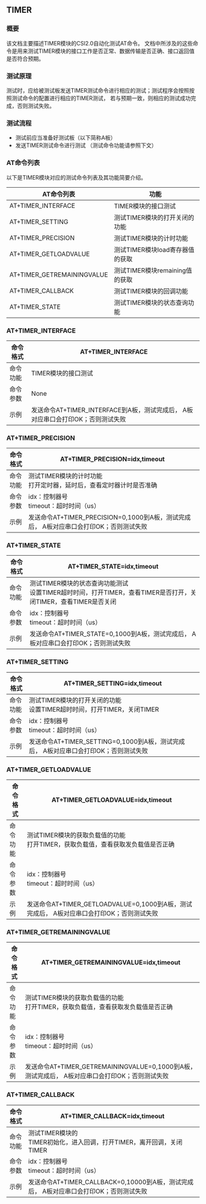## TIMER

### 概要

该文档主要描述TIMER模块的CSI2.0自动化测试AT命令。 文档中所涉及的这些命令是用来测试TIMER模块的接口工作是否正常、数据传输是否正确、接口返回值是否符合预期。


### 测试原理

测试时，应给被测试板发送TIMER测试命令进行相应的测试；测试程序会按照按照测试命令的配置进行相应的TIMER测试， 若与预期一致，则相应的测试成功完成，否则测试失败。


### 测试流程

- 测试前应当准备好测试板（以下简称A板）
- 发送TIMER测试命令进行测试 （测试命令功能请参照下文）


### AT命令列表

以下是TIMER模块对应的测试命令列表及其功能简要介绍。

| AT命令列表            | 功能                          |
| -----------------------------| ----------------------------- |
| AT+TIMER_INTERFACE    	   | TIMER模块的接口测试   |
| AT+TIMER_SETTING             | 测试TIMER模块的打开关闭的功能 |
| AT+TIMER_PRECISION           | 测试TIMER模块的计时功能       |
| AT+TIMER_GETLOADVALUE        | 测试TIMER模块load寄存器值的获取           |
| AT+TIMER_GETREMAININGVALUE   | 测试TIMER模块remaining值的获取           |
| AT+TIMER_CALLBACK            | 测试TIMER模块的回调功能       |
| AT+TIMER_STATE               | 测试TIMER模块的状态查询功能   |

### AT+TIMER_INTERFACE

| 命令格式 | AT+TIMER_INTERFACE                                          |
| -------- | ------------------------------------------------------------|
| 命令功能 | TIMER模块的接口测试  										 |
| 命令参数 | None									                     |
| 示例     | 发送命令AT+TIMER_INTERFACE到A板，测试完成后， A板对应串口会打印OK；否则测试失败 |


### AT+TIMER_PRECISION

| 命令格式 | AT+TIMER_PRECISION=idx,timeout                               |
| -------- | ------------------------------------------------------------ |
| 命令功能 | 测试TIMER模块的计时功能<br/>打开定时器，延时后，查看定时器计时是否准确 |
| 命令参数 | idx：控制器号<br/>timeout：超时时间（us）                    |
| 示例     | 发送命令AT+TIMER_PRECISION=0,1000到A板，测试完成后， A板对应串口会打印OK；否则测试失败 |


### AT+TIMER_STATE

| 命令格式 | AT+TIMER_STATE=idx,timeout                                   |
| -------- | ------------------------------------------------------------ |
| 命令功能 | 测试TIMER模块的状态查询功能测试<br/>设置TIMER超时时间，打开TIMER，查看TIMER是否打开，关闭TIMER，查看TIMER是否关闭 |
| 命令参数 | idx：控制器号<br/>timeout：超时时间（us）                    |
| 示例     | 发送命令AT+TIMER_STATE=0,1000到A板，测试完成后， A板对应串口会打印OK；否则测试失败 |


### AT+TIMER_SETTING

| 命令格式 | AT+TIMER_SETTING=idx,timeout                                 |
| -------- | ------------------------------------------------------------ |
| 命令功能 | 测试TIMER模块的打开关闭的功能<br/>设置TIMER超时时间，打开TIMER，关闭TIMER |
| 命令参数 | idx：控制器号<br/>timeout：超时时间（us）                    |
| 示例     | 发送命令AT+TIMER_SETTING=0,1000到A板，测试完成后， A板对应串口会打印OK；否则测试失败 |


### AT+TIMER_GETLOADVALUE

| 命令格式 | AT+TIMER_GETLOADVALUE=idx,timeout                            |
| -------- | ------------------------------------------------------------ |
| 命令功能 | 测试TIMER模块的获取负载值的功能<br/>打开TIMER，获取负载值，查看获取发负载值是否正确 |
| 命令参数 | idx：控制器号<br/>timeout：超时时间（us）                    |
| 示例     | 发送命令AT+TIMER_GETLOADVALUE=0,1000到A板，测试完成后， A板对应串口会打印OK；否则测试失败 |

### AT+TIMER_GETREMAININGVALUE

| 命令格式 | AT+TIMER_GETREMAININGVALUE=idx,timeout                            |
| -------- | ------------------------------------------------------------ |
| 命令功能 | 测试TIMER模块的获取负载值的功能<br/>打开TIMER，获取负载值，查看获取发负载值是否正确 |
| 命令参数 | idx：控制器号<br/>timeout：超时时间（us）                    |
| 示例     | 发送命令AT+TIMER_GETREMAININGVALUE=0,1000到A板，测试完成后， A板对应串口会打印OK；否则测试失败 |

### AT+TIMER_CALLBACK

| 命令格式 | AT+TIMER_CALLBACK=idx,timeout                                |
| -------- | ------------------------------------------------------------ |
| 命令功能 | 测试TIMER模块的<br/>TIMER初始化，进入回调，打开TIMER，离开回调，关闭TIMER |
| 命令参数 | idx：控制器号<br/>timeout：超时时间（us）                    |
| 示例     | 发送命令AT+TIMER_CALLBACK=0,10000到A板，测试完成后， A板对应串口会打印OK；否则测试失败 |







